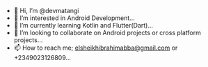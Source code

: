 - 👋 Hi, I’m @devmatangi
- 👀 I’m interested in Android Development...
- 🌱 I’m currently learning Kotlin and Flutter(Dart)...
- 💞️ I’m looking to collaborate on Android projects or cross platform projects...
- 📫 How to reach me; elsheikhibrahimabba@gmail.com or +2349023126809...

<!---
devmatangi/devmatangi is a ✨ special ✨ repository because its `README.md` (this file) appears on your GitHub profile.
You can click the Preview link to take a look at your changes.
--->
